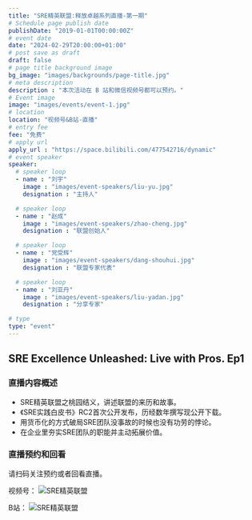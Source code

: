 ```yaml
---
title: "SRE精英联盟:释放卓越系列直播-第一期"
# Schedule page publish date
publishDate: "2019-01-01T00:00:00Z"
# event date
date: "2024-02-29T20:00:00+01:00"
# post save as draft
draft: false
# page title background image
bg_image: "images/backgrounds/page-title.jpg"
# meta description
description : "本次活动在 B 站和微信视频号都可以预约。"
# Event image
image: "images/events/event-1.jpg"
# location
location: "视频号&B站-直播"
# entry fee
fee: "免费"
# apply url
apply_url : "https://space.bilibili.com/477542716/dynamic"
# event speaker
speaker:
  # speaker loop
  - name : "刘宇"
    image : "images/event-speakers/liu-yu.jpg"
    designation : "主持人"

  # speaker loop
  - name : "赵成"
    image : "images/event-speakers/zhao-cheng.jpg"
    designation : "联盟创始人"

  # speaker loop
  - name : "党受辉"
    image : "images/event-speakers/dang-shouhui.jpg"
    designation : "联盟专家代表"

  # speaker loop
  - name : "刘亚丹"
    image : "images/event-speakers/liu-yadan.jpg"
    designation : "分享专家"

# type
type: "event"
---
```


## SRE Excellence Unleashed: Live with Pros. Ep1

### 直播内容概述

* SRE精英联盟之桃园结义，讲述联盟的来历和故事。
* 《SRE实践白皮书》RC2首次公开发布，历经数年撰写现公开下载。
* 用货币化的方式破局SRE团队没事故的时候也没有功劳的悖论。
* 在企业里夯实SRE团队的职能并主动拓展价值。

### 直播预约和回看

请扫码关注预约或者回看直播。

视频号：
![SRE精英联盟](images/wechat.jpg)

B站：
![SRE精英联盟](images/bilibili.jpg)